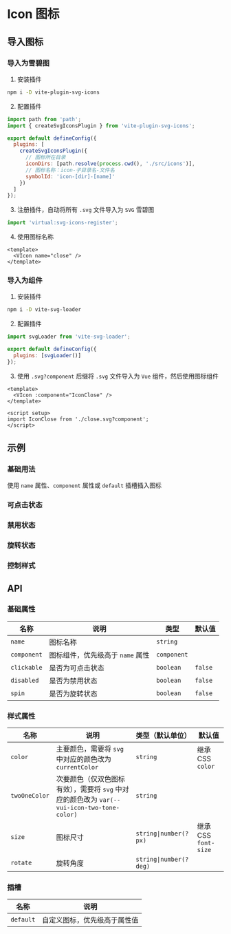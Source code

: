 # Icon 图标

## 导入图标

### 导入为雪碧图

1. 安装插件

```sh [npm]
npm i -D vite-plugin-svg-icons
```

2. 配置插件

```js [vite.config.js]
import path from 'path';
import { createSvgIconsPlugin } from 'vite-plugin-svg-icons';

export default defineConfig({
  plugins: [
    createSvgIconsPlugin({
      // 图标所在目录
      iconDirs: [path.resolve(process.cwd(), './src/icons')],
      // 图标名称：icon-子目录名-文件名
      symbolId: 'icon-[dir]-[name]'
    })
  ]
});
```

3. 注册插件，自动将所有 `.svg` 文件导入为 `SVG` 雪碧图

```js [main.js]
import 'virtual:svg-icons-register';
```

4. 使用图标名称

```vue [*.vue]
<template>
  <VIcon name="close" />
</template>
```

### 导入为组件

1. 安装插件

```sh [npm]
npm i -D vite-svg-loader
```

2. 配置插件

```js [vite.config.js]
import svgLoader from 'vite-svg-loader';

export default defineConfig({
  plugins: [svgLoader()]
});
```

3. 使用 `.svg?component` 后缀将 `.svg` 文件导入为 `Vue` 组件，然后使用图标组件

```vue [*.vue]
<template>
  <VIcon :component="IconClose" />
</template>

<script setup>
import IconClose from './close.svg?component';
</script>
```

## 示例

### 基础用法

使用 `name` 属性、`component` 属性或 `default` 插槽插入图标

<preview path="./demos/basic.vue"></preview>

### 可点击状态

<preview path="./demos/clickable.vue"></preview>

### 禁用状态

<preview path="./demos/disabled.vue"></preview>

### 旋转状态

<preview path="./demos/spin.vue"></preview>

### 控制样式

<!--@include: @/component/@parts/api-style.md-->

<preview path="./demos/style.vue"></preview>

## API

### 基础属性

| 名称        | 说明                             | 类型        | 默认值  |
| ----------- | -------------------------------- | ----------- | ------- |
| `name`      | 图标名称                         | `string`    |         |
| `component` | 图标组件，优先级高于 `name` 属性 | `component` |         |
| `clickable` | 是否为可点击状态                 | `boolean`   | `false` |
| `disabled`  | 是否为禁用状态                   | `boolean`   | `false` |
| `spin`      | 是否为旋转状态                   | `boolean`   | `false` |

### 样式属性

<!--@include: @/component/@parts/api-style.md-->

| 名称          | 说明                                                                                       | 类型（默认单位）       | 默认值               |
| ------------- | ------------------------------------------------------------------------------------------ | ---------------------- | -------------------- |
| `color`       | 主要颜色，需要将 `svg` 中对应的颜色改为 `currentColor`                                     | `string`               | 继承 CSS `color`     |
| `twoOneColor` | 次要颜色（仅双色图标有效），需要将 `svg` 中对应的颜色改为 `var(--vui-icon-two-tone-color)` | `string`               |                      |
| `size`        | 图标尺寸                                                                                   | `string\|number(?px)`  | 继承 CSS `font-size` |
| `rotate`      | 旋转角度                                                                                   | `string\|number(?deg)` |                      |

### 插槽

| 名称      | 说明                         |
| --------- | ---------------------------- |
| `default` | 自定义图标，优先级高于属性值 |

